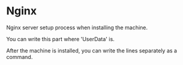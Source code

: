 # Nginx
Nginx server setup process when installing the machine.

You can write this part where 'UserData' is.

After the machine is installed, you can write the lines separately as a command.
